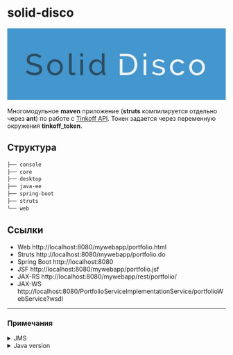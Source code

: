 # solid-disco

![](./images/logo.jpg)

Многомодульное **maven** приложение (**struts** компилируется отдельно через **ant**) по работе с [Tinkoff API](https://github.com/RussianInvestments/invest-api-java-sdk).
Токен задается через переменную окружения **tinkoff_token**.

## Структура

```bash
├── console
├── core
├── desktop
├── java-ee
├── spring-boot
├── struts
└── web
```

## Ссылки

* Web http://localhost:8080/mywebapp/portfolio.html
* Struts http://localhost:8080/mywebapp/portfolio.do
* Spring Boot http://localhost:8080
* JSF http://localhost:8080/mywebapp/portfolio.jsf
* JAX-RS http://localhost:8080/mywebapp/rest/portfolio/
* JAX-WS http://localhost:8080/PortfolioServiceImplementationService/portfolioWebService?wsdl

---
### Примечания

<details>
<summary>JMS</summary>

![](./images/connection_factories.jpg)

![](./images/destination_resources.jpg)

</details>

<details>
  <summary>Java version</summary>

- Java 1.2 uses major version 46

- Java 1.3 uses major version 47

- Java 1.4 uses major version 48

- Java 5 uses major version 49

- Java 6 uses major version 50

- Java 7 uses major version 51

- Java 8 uses major version 52

- Java 9 uses major version 53

- Java 10 uses major version 54

- Java 11 uses major version 55

- Java 12 uses major version 56

- Java 13 uses major version 57

- Java 14 uses major version 58

- Java 15 uses major version 59

- Java 16 uses major version 60

- Java 17 uses major version 61

- Java 18 uses major version 62

- Java 19 uses major version 63

</details>


